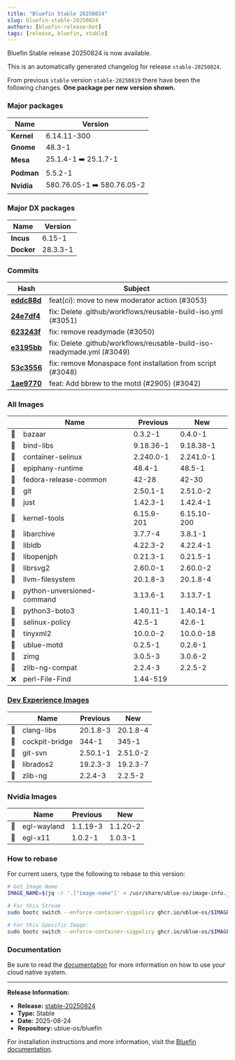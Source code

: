 ```yaml
---
title: "Bluefin Stable 20250824"
slug: bluefin-stable-20250824
authors: [bluefin-release-bot]
tags: [release, bluefin, stable]
---
```


Bluefin Stable release 20250824 is now available.

<!--truncate-->

This is an automatically generated changelog for release `stable-20250824`.

From previous `stable` version `stable-20250819` there have been the following changes. **One package per new version shown.**

### Major packages
| Name | Version |
| --- | --- |
| **Kernel** | 6.14.11-300 |
| **Gnome** | 48.3-1 |
| **Mesa** | 25.1.4-1 ➡️ 25.1.7-1 |
| **Podman** | 5.5.2-1 |
| **Nvidia** | 580.76.05-1 ➡️ 580.76.05-2 |

### Major DX packages
| Name | Version |
| --- | --- |
| **Incus** | 6.15-1 |
| **Docker** | 28.3.3-1 |

### Commits
| Hash | Subject |
| --- | --- |
| **[eddc88d](https://github.com/ublue-os/bluefin/commit/eddc88d110271da03b69dcdda47373b2063bfbd9)** | feat(ci): move to new moderator action (#3053) |
| **[24e7df4](https://github.com/ublue-os/bluefin/commit/24e7df4b46822b7c9e0ee95906594ff1d24518f5)** | fix: Delete .github/workflows/reusable-build-iso.yml (#3051) |
| **[623243f](https://github.com/ublue-os/bluefin/commit/623243fa7d959f793e0c8e73d71360fc4a4dc90b)** | fix: remove readymade (#3050) |
| **[e3195bb](https://github.com/ublue-os/bluefin/commit/e3195bb6a26f8f6ff3c6345747868b95337d05a2)** | fix: Delete .github/workflows/reusable-build-iso-readymade.yml (#3049) |
| **[53c3556](https://github.com/ublue-os/bluefin/commit/53c3556e699522e1695c8e3bcce4d808e8021f7d)** | fix: remove Monaspace font installation from script (#3048) |
| **[1ae9770](https://github.com/ublue-os/bluefin/commit/1ae97704f604aa47b77e645de73f463bd0e517ce)** | feat: Add bbrew to the motd (#2905) (#3042) |

### All Images
| | Name | Previous | New |
| --- | --- | --- | --- |
| 🔄 | bazaar | 0.3.2-1 | 0.4.0-1 |
| 🔄 | bind-libs | 9.18.36-1 | 9.18.38-1 |
| 🔄 | container-selinux | 2.240.0-1 | 2.241.0-1 |
| 🔄 | epiphany-runtime | 48.4-1 | 48.5-1 |
| 🔄 | fedora-release-common | 42-28 | 42-30 |
| 🔄 | git | 2.50.1-1 | 2.51.0-2 |
| 🔄 | just | 1.42.3-1 | 1.42.4-1 |
| 🔄 | kernel-tools | 6.15.9-201 | 6.15.10-200 |
| 🔄 | libarchive | 3.7.7-4 | 3.8.1-1 |
| 🔄 | libldb | 4.22.3-2 | 4.22.4-1 |
| 🔄 | libopenjph | 0.21.3-1 | 0.21.5-1 |
| 🔄 | librsvg2 | 2.60.0-1 | 2.60.0-2 |
| 🔄 | llvm-filesystem | 20.1.8-3 | 20.1.8-4 |
| 🔄 | python-unversioned-command | 3.13.6-1 | 3.13.7-1 |
| 🔄 | python3-boto3 | 1.40.11-1 | 1.40.14-1 |
| 🔄 | selinux-policy | 42.5-1 | 42.6-1 |
| 🔄 | tinyxml2 | 10.0.0-2 | 10.0.0-18 |
| 🔄 | ublue-motd | 0.2.5-1 | 0.2.6-1 |
| 🔄 | zimg | 3.0.5-3 | 3.0.6-2 |
| 🔄 | zlib-ng-compat | 2.2.4-3 | 2.2.5-2 |
| ❌ | perl-File-Find | 1.44-519 | |

### [Dev Experience Images](https://docs.projectbluefin.io/bluefin-dx)
| | Name | Previous | New |
| --- | --- | --- | --- |
| 🔄 | clang-libs | 20.1.8-3 | 20.1.8-4 |
| 🔄 | cockpit-bridge | 344-1 | 345-1 |
| 🔄 | git-svn | 2.50.1-1 | 2.51.0-2 |
| 🔄 | librados2 | 19.2.3-3 | 19.2.3-7 |
| 🔄 | zlib-ng | 2.2.4-3 | 2.2.5-2 |

### Nvidia Images
| | Name | Previous | New |
| --- | --- | --- | --- |
| 🔄 | egl-wayland | 1.1.19-3 | 1.1.20-2 |
| 🔄 | egl-x11 | 1.0.2-1 | 1.0.3-1 |



### How to rebase
For current users, type the following to rebase to this version:
```bash
# Get Image Name
IMAGE_NAME=$(jq -r '.["image-name"]' < /usr/share/ublue-os/image-info.json)

# For this Stream
sudo bootc switch --enforce-container-sigpolicy ghcr.io/ublue-os/$IMAGE_NAME:stable

# For this Specific Image:
sudo bootc switch --enforce-container-sigpolicy ghcr.io/ublue-os/$IMAGE_NAME:stable-20250824
```

### Documentation
Be sure to read the [documentation](https://docs.projectbluefin.io/) for more information
on how to use your cloud native system.

---

**Release Information:**
- **Release:** [stable-20250824](https://github.com/ublue-os/bluefin/releases/tag/stable-20250824)
- **Type:** Stable
- **Date:** 2025-08-24
- **Repository:** ublue-os/bluefin

For installation instructions and more information, visit the [Bluefin documentation](https://docs.projectbluefin.io/).
